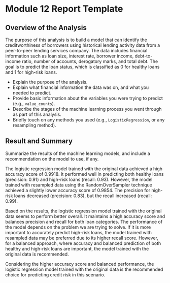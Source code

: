 # Module 12 Report Template

## Overview of the Analysis

The purpose of this analysis is to build a model that can identify the creditworthiness of borrowers using historical lending activity data from a peer-to-peer lending services company. The data includes financial information such as loan size, interest rate, borrower income, debt-to-income ratio, number of accounts, derogatory marks, and total debt. The goal is to predict the loan status, which is classified as 0 for healthy loans and 1 for high-risk loans.
* Explain the purpose of the analysis.
* Explain what financial information the data was on, and what you needed to predict.
* Provide basic information about the variables you were trying to predict (e.g., `value_counts`).
* Describe the stages of the machine learning process you went through as part of this analysis.
* Briefly touch on any methods you used (e.g., `LogisticRegression`, or any resampling method).


## Result and Summary

Summarize the results of the machine learning models, and include a recommendation on the model to use, if any. 

The logistic regression model trained with the original data achieved a high accuracy score of 0.9918. It performed well in predicting both healthy loans (precision: 0.91) and high-risk loans (recall: 0.93). However, the model trained with resampled data using the RandomOverSampler technique achieved a slightly lower accuracy score of 0.9854. The precision for high-risk loans decreased (precision: 0.83), but the recall increased (recall: 0.99).

Based on the results, the logistic regression model trained with the original data seems to perform better overall. It maintains a high accuracy score and balances precision and recall for both loan categories. The performance of the model depends on the problem we are trying to solve. If it is more important to accurately predict high-risk loans, the model trained with resampled data may be preferred due to its higher recall score. However, for a balanced approach, where accuracy and balanced prediction of both healthy and high-risk loans are important, the model trained with the original data is recommended.

Considering the higher accuracy score and balanced performance, the logistic regression model trained with the original data is the recommended choice for predicting credit risk in this scenario.

